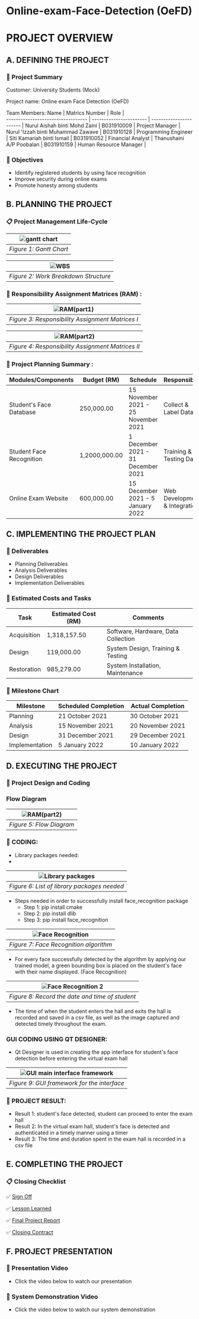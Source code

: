# Online-exam-Face-Detection (OeFD)
# PROJECT OVERVIEW
## A. DEFINING THE PROJECT
### :floppy_disk: Project Summary

Customer: University Students (Mock)

Project name: Online exam Face Detection (OeFD) 

Team Members:
Name                                | Matrics Number          | Role                    |             
----------------------------------  | ----------------------- | ----------------------- |
Nurul Aishah binti Mohd Zaini       | B031910009              | Project Manager         |
Nurul 'Izzah binti Muhammad Zawave  | B031910128              | Programming Engineer    |
Siti Kamariah binti Ismail          | B031910052              | Financial Analyst       |
Thanushaini A/P Poobalan            | B031910159              | Human Resource Manager  |  


### :scroll: Objectives
* Identify registered students by using face recognition
* Improve security during online exams 
* Promote honesty among students

## B. PLANNING THE PROJECT
### :clipboard: Project Management Life-Cycle
| ![gantt chart](https://user-images.githubusercontent.com/85090534/147879194-da37f5c1-bb40-458e-a8c6-c95a79e9b415.png) |
|:--:| 
| *Figure 1: Gantt Chart* |

| ![WBS](https://user-images.githubusercontent.com/85090534/147879599-5289bb4b-eba6-4c23-86fa-8956cb114459.PNG) |
|:--:| 
| *Figure 2: Work Breakdown Structure* |

### :scroll: Responsibility Assignment Matrices (RAM) :
| ![RAM(part1)](https://user-images.githubusercontent.com/85090534/148410584-47082a0b-c6b3-475c-9d93-cc84acf55894.PNG) |
|:--:| 
| *Figure 3: Responsibility Assignment Matrices I* |

| ![RAM(part2)](https://user-images.githubusercontent.com/85090534/148410877-381c8065-69ee-41ed-bc99-184fcb25df84.PNG) |
|:--:| 
| *Figure 4: Responsibility Assignment Matrices II* |


### :memo: Project Planning Summary :
Modules/Components                  | Budget (RM)                | Schedule                            | Responsibility                | 
----------------------------------  | -------------------------- | ----------------------------------- | ----------------------------- |
Student's Face Database             | 250,000.00                 | 15 November 2021 - 25 November 2021 | Collect & Label Data          |
Student Face Recognition            | 1,2000,000.00              | 1 December 2021 - 31 December 2021  | Training & Testing Data       |
Online Exam Website                 | 600,000.00                 | 15 December 2021 - 5 January 2022   | Web Development & Integration |

## C. IMPLEMENTING THE PROJECT PLAN
### :book: Deliverables
* Planning Deliverables
* Analysis Deliverables
* Design Deliverables
* Implementation Deliverables

### :pushpin: Estimated Costs and Tasks
Task                                | Estimated Cost (RM)        | Comments                            | 
----------------------------------  | -------------------------- | ----------------------------------- | 
Acquisition                         | 1,318,157.50               | Software, Hardware, Data Collection |
Design                              | 119,000.00                 | System Design, Training & Testing   |
Restoration                         | 985,279.00                 | System Installation, Maintenance    |

### :date: Milestone Chart
Milestone                           | Scheduled Completion       | Actual Completion                   | 
----------------------------------  | -------------------------- | ----------------------------------- | 
Planning                            | 21 October 2021            | 30 October 2021                     |
Analysis                            | 15 November 2021           | 20 November 2021                    |
Design                              | 31 December 2021           | 29 December 2021                    |
Implementation                      | 5 January 2022             | 10 January 2022                     |

## D. EXECUTING THE PROJECT 
### :open_file_folder: Project Design and Coding
### Flow Diagram
| ![RAM(part2)](https://user-images.githubusercontent.com/85090534/148410877-381c8065-69ee-41ed-bc99-184fcb25df84.PNG) |
|:--:| 
| *Figure 5: Flow Diagram* |

### :page_facing_up: CODING:
- Library packages needed:
- 
| ![Library packages](https://user-images.githubusercontent.com/85090534/149967328-07ff3d6d-900a-4965-b313-225364fe4a44.PNG) |
|:--:| 
| *Figure 6: List of library packages needed* |

- Steps needed in order to successfully install face_recognition package
  - Step 1: pip install cmake
  - Step 2: pip install dlib
  - Step 3: pip install face_recognition

|![Face Recognition](https://user-images.githubusercontent.com/85090534/149967776-5efe261b-17de-4683-88cb-f736386d0c0d.PNG)|
|:--:| 
| *Figure 7: Face Recognition algorithm* |
- For every face successfully detected by the algorithm by applying our trained model, a green bounding box is placed on the student's face with their name displayed. (Face Recognition)

|![Face Recognition 2](https://user-images.githubusercontent.com/85090534/149968025-4771d2d7-f4f1-436f-89dd-84fc9f8d9b18.PNG)|
|:--:| 
| *Figure 8: Record the date and time of student* |
- The time of when the student enters the hall and exits the hall is recorded and saved in a csv file, as well as the image captured and detected timely throughout the exam. 

### GUI CODING USING QT DESIGNER:
- Qt Designer is used in creating the app interface for student's face detection before entering the virtual exam hall

|![GUI main interface framework](https://user-images.githubusercontent.com/85090534/149968380-93ecf950-e246-4f40-8aaf-bf61b1b18ad7.PNG)|
|:--:| 
| *Figure 9: GUI framework for the interface* |

### :page_facing_up: PROJECT RESULT:

- Result 1: student's face detected, student can proceed to enter the exam hall
- Result 2: In the virtual exam hall, student's face is detected and authenticated in a timely manner using a timer
- Result 3: The time and duration spent in the exam hall is recorded in a csv file



## E. COMPLETING THE PROJECT
### :clipboard: Closing Checklist
:white_check_mark: [Sign Off](https://github.com/HummingBird39/Online-Exam-Face-Detection-OeFD-/blob/main/Project%20Documentation/11%20Project%20Sign%20Off.pdf)



:white_check_mark: [Lesson Learned](https://github.com/AinaZafirah/iFace/blob/main/Labwork/Lab%2012.pdf)



:white_check_mark: [Final Project Report](https://github.com/HummingBird39/Online-Exam-Face-Detection-OeFD-)



:white_check_mark: [Closing Contract](https://github.com/HummingBird39/Online-Exam-Face-Detection-OeFD-)

## F. PROJECT PRESENTATION
### :round_pushpin: Presentation Video
* Click the video below to watch our presentation

### :round_pushpin: System Demonstration Video
* Click the video below to watch our system demonstration

